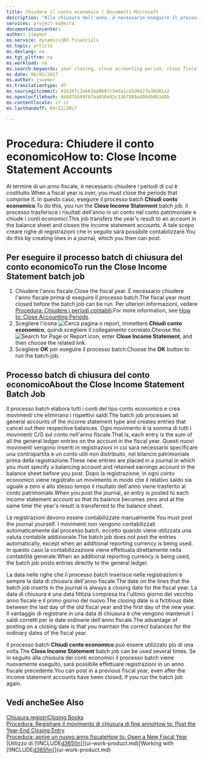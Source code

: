 ```yaml
---
title: Chiudere il conto economico | Documenti Microsoft
description: "Alla chiusura dell'anno, è necessario eseguire il processo batch Chiudi conto economico per chiudere i periodi contabili che costituiscono l'anno fiscale."
services: project-madeira
documentationcenter: 
author: jswymer
ms.service: dynamics365-financials
ms.topic: article
ms.devlang: na
ms.tgt_pltfrm: na
ms.workload: na
ms.search.keywords: year closing, close accounting period, close fiscal year, bank account detailed trial balance
ms.date: 06/02/2017
ms.author: jswymer
ms.translationtype: HT
ms.sourcegitcommit: 81636fc2e661bd9b07c54da1cd5d0d27e30d01a2
ms.openlocfilehash: 6ddd7b504f6faa856e92c336f889ad08db0b3d8b
ms.contentlocale: it-it
ms.lasthandoff: 09/22/2017

---
```

# <a name="how-to-close-income-statement-accounts"></a><span data-ttu-id="e5c3b-103">Procedura: Chiudere il conto economico</span><span class="sxs-lookup"><span data-stu-id="e5c3b-103">How to: Close Income Statement Accounts</span></span>
<span data-ttu-id="e5c3b-104">Al termine di un anno fiscale, è necessario chiudere i periodi di cui è costituito.</span><span class="sxs-lookup"><span data-stu-id="e5c3b-104">When a fiscal year is over, you must close the periods that comprise it.</span></span> <span data-ttu-id="e5c3b-105">In questo caso, eseguire il processo batch **Chiudi conto economico**.</span><span class="sxs-lookup"><span data-stu-id="e5c3b-105">To do this, you run the **Close Income Statement** batch job.</span></span> <span data-ttu-id="e5c3b-106">Il processo trasferisce i risultati dell'anno in un conto nel conto patrimoniale e chiude i conti economici.</span><span class="sxs-lookup"><span data-stu-id="e5c3b-106">This job transfers the year's result to an account in the balance sheet and closes the income statement accounts.</span></span> <span data-ttu-id="e5c3b-107">A tale scopo creare righe di registrazioni che in seguito sarà possibile contabilizzare.</span><span class="sxs-lookup"><span data-stu-id="e5c3b-107">You do this by creating lines in a journal, which you then can post.</span></span>

## <a name="to-run-the-close-income-statement-batch-job"></a><span data-ttu-id="e5c3b-108">Per eseguire il processo batch di chiusura del conto economico</span><span class="sxs-lookup"><span data-stu-id="e5c3b-108">To run the Close Income Statement batch job</span></span>
1. <span data-ttu-id="e5c3b-109">Chiudere l'anno fiscale.</span><span class="sxs-lookup"><span data-stu-id="e5c3b-109">Close the fiscal year.</span></span> <span data-ttu-id="e5c3b-110">È necessario chiudere l'anno fiscale prima di eseguire il processo batch.</span><span class="sxs-lookup"><span data-stu-id="e5c3b-110">The fiscal year must closed before the batch job can be run.</span></span> <span data-ttu-id="e5c3b-111">Per ulteriori informazioni, vedere [Procedura: Chiudere i periodi contabili](year-close-account-periods.md).</span><span class="sxs-lookup"><span data-stu-id="e5c3b-111">For more information, see [How to: Close Accounting Periods](year-close-account-periods.md).</span></span>
2. <span data-ttu-id="e5c3b-112">Scegliere l'icona ![Cerca pagina o report](media/ui-search/search_small.png "icona Cerca pagina o report"), immettere **Chiudi conto economico**, quindi scegliere il collegamento correlato.</span><span class="sxs-lookup"><span data-stu-id="e5c3b-112">Choose the ![Search for Page or Report](media/ui-search/search_small.png "Search for Page or Report icon") icon, enter **Close Income Statement**, and then choose the related link.</span></span>
3. <span data-ttu-id="e5c3b-113">Scegliere **OK** per eseguire il processo batch.</span><span class="sxs-lookup"><span data-stu-id="e5c3b-113">Choose the **OK** button to run the batch job.</span></span>

## <a name="about-the-close-income-statement-batch-job"></a><span data-ttu-id="e5c3b-114">Processo batch di chiusura del conto economico</span><span class="sxs-lookup"><span data-stu-id="e5c3b-114">About the Close Income Statement Batch Job</span></span>
<span data-ttu-id="e5c3b-115">Il processo batch elabora tutti i conti del tipo conto economico e crea movimenti che eliminano i rispettivi saldi.</span><span class="sxs-lookup"><span data-stu-id="e5c3b-115">The batch job processes all general accounts of the income statement type and creates entries that cancel out their respective balances.</span></span> <span data-ttu-id="e5c3b-116">Ogni movimento è la somma di tutti i movimenti C/G sul conto nell'anno fiscale.</span><span class="sxs-lookup"><span data-stu-id="e5c3b-116">That is, each entry is the sum of all the general ledger entries on the account in the fiscal year.</span></span> <span data-ttu-id="e5c3b-117">Questi nuovi movimenti vengono inseriti in registrazioni in cui sarà necessario specificare una contropartita e un conto utili non distribuito, nel bilancio patrimoniale prima della registrazione.</span><span class="sxs-lookup"><span data-stu-id="e5c3b-117">These new entries are placed in a journal in which you must specify a balancing account and retained earnings account in the balance sheet before you post.</span></span> <span data-ttu-id="e5c3b-118">Dopo la registrazione, in ogni conto economico viene registrato un movimento in modo che il relativo saldo sia uguale a zero e allo stesso tempo il risultato dell'anno viene trasferito al conto patrimoniale.</span><span class="sxs-lookup"><span data-stu-id="e5c3b-118">When you post the journal, an entry is posted to each income statement account so that its balance becomes zero and at the same time the year's result is transferred to the balance sheet.</span></span>

<span data-ttu-id="e5c3b-119">Le registrazioni devono essere contabilizzate manualmente.</span><span class="sxs-lookup"><span data-stu-id="e5c3b-119">You must post the journal yourself.</span></span> <span data-ttu-id="e5c3b-120">I movimenti non vengono contabilizzati automaticamente dal processo batch, eccetto quando viene utilizzata una valuta contabile addizionale.</span><span class="sxs-lookup"><span data-stu-id="e5c3b-120">The batch job does not post the entries automatically, except when an additional reporting currency is being used.</span></span> <span data-ttu-id="e5c3b-121">In questo caso la contabilizzazione viene effettuata direttamente nella contabilità generale.</span><span class="sxs-lookup"><span data-stu-id="e5c3b-121">When an additional reporting currency is being used, the batch job posts entries directly to the general ledger.</span></span>

<span data-ttu-id="e5c3b-122">La data nelle righe che il processo batch inserisce nelle registrazioni è sempre la data di chiusura dell'anno fiscale.</span><span class="sxs-lookup"><span data-stu-id="e5c3b-122">The date on the lines that the batch job inserts in the journal is always a closing date for the fiscal year.</span></span> <span data-ttu-id="e5c3b-123">La data di chiusura è una data fittizia compresa tra l'ultimo giorno del vecchio anno fiscale e il primo giorno del nuovo.</span><span class="sxs-lookup"><span data-stu-id="e5c3b-123">The closing date is a fictitious date between the last day of the old fiscal year and the first day of the new year.</span></span> <span data-ttu-id="e5c3b-124">Il vantaggio di registrare in una data di chiusura è che vengono mantenuti i saldi corretti per le date ordinarie dell'anno fiscale.</span><span class="sxs-lookup"><span data-stu-id="e5c3b-124">The advantage of posting on a closing date is that you maintain the correct balances for the ordinary dates of the fiscal year.</span></span>

<span data-ttu-id="e5c3b-125">Il processo batch **Chiudi conto economico** può essere utilizzato più di una volta.</span><span class="sxs-lookup"><span data-stu-id="e5c3b-125">The **Close Income Statement** batch job can be used several times.</span></span> <span data-ttu-id="e5c3b-126">Se in seguito alla chiusura dei conti economici il processo batch viene nuovamente eseguito, sarà possibile effettuare registrazioni in un anno fiscale precedente.</span><span class="sxs-lookup"><span data-stu-id="e5c3b-126">You can post in a previous fiscal year, even after the income statement accounts have been closed, if you run the batch job again.</span></span>

## <a name="see-also"></a><span data-ttu-id="e5c3b-127">Vedi anche</span><span class="sxs-lookup"><span data-stu-id="e5c3b-127">See Also</span></span>
[<span data-ttu-id="e5c3b-128">Chiusura registri</span><span class="sxs-lookup"><span data-stu-id="e5c3b-128">Closing Books</span></span>](year-close-books.md)  
[<span data-ttu-id="e5c3b-129">Procedura: Registrare il movimento di chiusura di fine anno</span><span class="sxs-lookup"><span data-stu-id="e5c3b-129">How to: Post the Year-End Closing Entry</span></span>](year-how-post-year-end-close-entry.md)  
[<span data-ttu-id="e5c3b-130">Procedura: aprire un nuovo anno fiscale</span><span class="sxs-lookup"><span data-stu-id="e5c3b-130">How to: Open a New Fiscal Year</span></span>](finance-how-open-new-fiscal-year.md)  
<span data-ttu-id="e5c3b-131">[Utilizzo di [!INCLUDE[d365fin](includes/d365fin_md.md)]](ui-work-product.md)</span><span class="sxs-lookup"><span data-stu-id="e5c3b-131">[Working with [!INCLUDE[d365fin](includes/d365fin_md.md)]](ui-work-product.md)</span></span>

